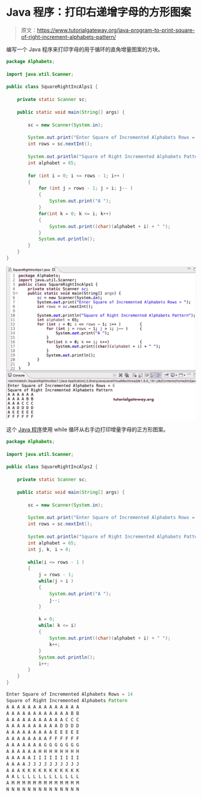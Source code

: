 # Java 程序：打印右递增字母的方形图案

> 原文：<https://www.tutorialgateway.org/java-program-to-print-square-of-right-increment-alphabets-pattern/>

编写一个 Java 程序来打印字母的用于循环的直角增量图案的方块。

```java
package Alphabets;

import java.util.Scanner;

public class SquareRightIncAlps1 {

	private static Scanner sc;

	public static void main(String[] args) {

		sc = new Scanner(System.in);	

		System.out.print("Enter Square of Incremented Alphabets Rows = ");
		int rows = sc.nextInt();

		System.out.println("Square of Right Incremented Alphabets Pattern");
		int alphabet = 65;

		for (int i = 0; i <= rows - 1; i++ ) 
		{
			for (int j = rows - 1; j > i; j-- ) 	
			{
				System.out.print("A ");
			}
			for(int k = 0; k <= i; k++)
			{
				System.out.print((char)(alphabet + i) + " ");
			}
			System.out.println();
		}
	}
}
```

![Java Program to Print Square of Right Increment Alphabets Pattern](img/b9a42c31f9279bc9601d6852ca44206f.png)

这个 [Java 程序](https://www.tutorialgateway.org/learn-java-programs/)使用 while 循环从右手边打印增量字母的正方形图案。

```java
package Alphabets;

import java.util.Scanner;

public class SquareRightIncAlps2 {

	private static Scanner sc;

	public static void main(String[] args) {

		sc = new Scanner(System.in);	

		System.out.print("Enter Square of Incremented Alphabets Rows = ");
		int rows = sc.nextInt();

		System.out.println("Square of Right Incremented Alphabets Pattern");
		int alphabet = 65;
		int j, k, i = 0;

		while(i <= rows - 1 ) 
		{
			j = rows - 1;
			while(j > i ) 	
			{
				System.out.print("A ");
				j--;
			}

			k = 0;
			while( k <= i)
			{
				System.out.print((char)(alphabet + i) + " ");
				k++;
			}
			System.out.println();
			i++;
		}
	}
}
```

```java
Enter Square of Incremented Alphabets Rows = 14
Square of Right Incremented Alphabets Pattern
A A A A A A A A A A A A A A 
A A A A A A A A A A A A B B 
A A A A A A A A A A A C C C 
A A A A A A A A A A D D D D 
A A A A A A A A A E E E E E 
A A A A A A A A F F F F F F 
A A A A A A A G G G G G G G 
A A A A A A H H H H H H H H 
A A A A A I I I I I I I I I 
A A A A J J J J J J J J J J 
A A A K K K K K K K K K K K 
A A L L L L L L L L L L L L 
A M M M M M M M M M M M M M 
N N N N N N N N N N N N N N 
```